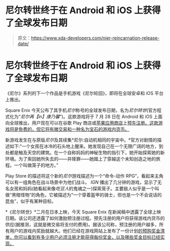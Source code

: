 # 尼尔转世终于在 Android 和 iOS 上获得了全球发布日期

> 原文：<https://www.xda-developers.com/nier-reincarnation-release-date/>

# 尼尔转世终于在 Android 和 iOS 上获得了全球发布日期

《尼尔》系列的下一个作品是手机游戏《尼尔轮回》，即将在全球安卓和 iOS 平台上推出。

Square Enix 今天公布了其手机*尼尔*称号的全球发布日期，名为*尼尔转世*(官方程式化为“*尼尔再【in】康乃馨*”)。这款游戏将于 7 月 28 日在 Android 和 iOS 上面向全球推出，用户现在可以在谷歌 Play 商店或[苹果应用商店](https://apps.apple.com/us/app/id1506553488)上[预先注册。这款游戏将是免费的，但它将有微交易和一种名为宝石的游戏内货币。](https://play.google.com/store/apps/details?id=com.square_enix.android_googleplay.nierspww)

新游戏发生在与原版*尼尔*及其续集*尼尔:自动机相同的宇宙中。*官方对剧情的描述如下:“一个女孩在冰冷的石头地上醒来。她发现自己在一个无限广阔的地方，到处都是触及天空的建筑。在一个自称妈妈的神秘生物的指引下，她开始探索她的新环境。为了索回她所失去的——并赎罪——她踏上了穿越这个未知创造之地的旅程。一个叫做笼子的地方。”

Play Store 的描述将这个新的*尼尔*游戏描述为一个“命令-动作 RPG”，看起来主角可以有一组角色在战斗场景中为他们战斗。 *IGN* 播出了几分钟的游戏，显示了无名女孩和妈妈(她看起来像*吃豆人*的鬼魂之一)探索笼子。主要敌人似乎是一个叫做“黑暗怪物”的角色，它被描述为“一个穿着盔甲的骑士，但也是一个不会说话的昆虫”，似乎有某种目标。

*《尼尔转世》*二月在日本上映，今天 Square Enix 在新闻稿中透露了全球上映日期。该公司还透露了如何激励预注册过程。预先注册的用户将获得游戏内货币的供应(据推测，这就是微交易将支付的费用)。据该公司称，预注册的用户越多，所有用户的游戏内奖励就越大。他们已经在游戏网站上发布了一份计划[的预购奖金清单，你可以看到有多少用户必须注册才能获得每份奖金，以及哪些奖金目标已经实现。](https://nierreincarnation.com/preregistration/)